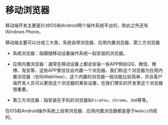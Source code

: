 # 移动浏览器

移动端开发主要是针对IOS和Android两个操作系统平台的，除此之外还有Windows Phone。

移动端主要可以分成三大类，系统自带浏览器、应用内置浏览器、第三方浏览器

- 系统浏览器：指跟随移动设备操作系统一起安装的浏览器。

- 应用内置浏览器：通常在移动设备上都会安装一些APP例如QQ、微信、微博、淘宝等，这些APP里往往会内置一个浏览器，我们称这个浏览器为应用内置浏览器（也叫WebView），这个内置的浏览器一般功能比较简单，并且客户端开发人员可以更改这个浏览器的某些设置，在我们理实的开发里这个浏览器很重要。

- 第三方浏览器：指安装在手机的浏览器如`FireFox`、`Chrome`、`360`等等。

在IOS和Android操作系统上自带浏览器、应用内置浏览器都是基于`Webkit`内核的。